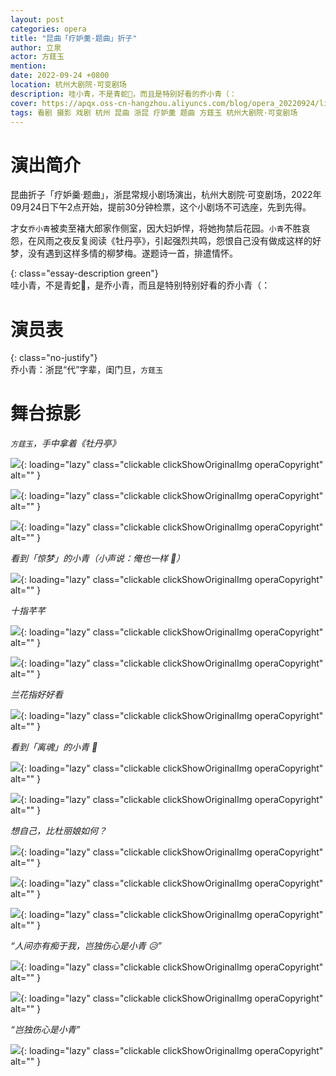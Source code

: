 ```yaml
---
layout: post
categories: opera
title: "昆曲「疗妒羹·题曲」折子"
author: 立泉
actor: 方莛玉
mention: 
date: 2022-09-24 +0800
location: 杭州大剧院·可变剧场
description: 哇小青，不是青蛇🐍，而且是特别好看的乔小青（：
cover: https://apqx.oss-cn-hangzhou.aliyuncs.com/blog/opera_20220924/liaodugeng_tiqv/DSC02956_thumb.jpg
tags: 看剧 摄影 戏剧 杭州 昆曲 浙昆 疗妒羹 题曲 方莛玉 杭州大剧院·可变剧场
---
```


# 演出简介

昆曲折子「疗妒羹·题曲」，浙昆常规小剧场演出，杭州大剧院·可变剧场，2022年09月24日下午2点开始，提前30分钟检票，这个小剧场不可选座，先到先得。

才女`乔小青`被卖至褚大郎家作侧室，因大妇妒悍，将她拘禁后花园。`小青`不胜哀怨，在风雨之夜反复阅读《牡丹亭》，引起强烈共鸣，怨恨自己没有做成这样的好梦，没有遇到这样多情的柳梦梅。遂题诗一首，排遣情怀。

{: class="essay-description green"}  
哇小青，不是青蛇🐍，是乔小青，而且是特别特别好看的乔小青（：

# 演员表

{: class="no-justify"}  
乔小青：浙昆“代”字辈，闺门旦，`方莛玉`  

# 舞台掠影

*`方莛玉`，手中拿着《牡丹亭》*

![](https://apqx.oss-cn-hangzhou.aliyuncs.com/blog/opera_20220924/liaodugeng_tiqv/DSC02897_thumb.jpg){: loading="lazy" class="clickable clickShowOriginalImg operaCopyright" alt="" }

![](https://apqx.oss-cn-hangzhou.aliyuncs.com/blog/opera_20220924/liaodugeng_tiqv/DSC02904_thumb.jpg){: loading="lazy" class="clickable clickShowOriginalImg operaCopyright" alt="" }

![](https://apqx.oss-cn-hangzhou.aliyuncs.com/blog/opera_20220924/liaodugeng_tiqv/DSC02909_thumb.jpg){: loading="lazy" class="clickable clickShowOriginalImg operaCopyright" alt="" }

*看到「惊梦」的小青（小声说：俺也一样 🤫）*

![](https://apqx.oss-cn-hangzhou.aliyuncs.com/blog/opera_20220924/liaodugeng_tiqv/DSC02917_thumb.jpg){: loading="lazy" class="clickable clickShowOriginalImg operaCopyright" alt="" }

*十指芊芊*

![](https://apqx.oss-cn-hangzhou.aliyuncs.com/blog/opera_20220924/liaodugeng_tiqv/DSC02946.jpg){: loading="lazy" class="clickable clickShowOriginalImg operaCopyright" alt="" }

![](https://apqx.oss-cn-hangzhou.aliyuncs.com/blog/opera_20220924/liaodugeng_tiqv/DSC02941_thumb.jpg){: loading="lazy" class="clickable clickShowOriginalImg operaCopyright" alt="" }

*兰花指好好看*

![](https://apqx.oss-cn-hangzhou.aliyuncs.com/blog/opera_20220924/liaodugeng_tiqv/DSC02948.jpg){: loading="lazy" class="clickable clickShowOriginalImg operaCopyright" alt="" }

*看到「离魂」的小青 🙁*

![](https://apqx.oss-cn-hangzhou.aliyuncs.com/blog/opera_20220924/liaodugeng_tiqv/DSC02954_thumb.jpg){: loading="lazy" class="clickable clickShowOriginalImg operaCopyright" alt="" }

![](https://apqx.oss-cn-hangzhou.aliyuncs.com/blog/opera_20220924/liaodugeng_tiqv/DSC02955_thumb.jpg){: loading="lazy" class="clickable clickShowOriginalImg operaCopyright" alt="" }

*想自己，比杜丽娘如何？*

![](https://apqx.oss-cn-hangzhou.aliyuncs.com/blog/opera_20220924/liaodugeng_tiqv/DSC02956_thumb.jpg){: loading="lazy" class="clickable clickShowOriginalImg operaCopyright" alt="" }

![](https://apqx.oss-cn-hangzhou.aliyuncs.com/blog/opera_20220924/liaodugeng_tiqv/DSC02962_thumb.jpg){: loading="lazy" class="clickable clickShowOriginalImg operaCopyright" alt="" }

![](https://apqx.oss-cn-hangzhou.aliyuncs.com/blog/opera_20220924/liaodugeng_tiqv/DSC02965_thumb.jpg){: loading="lazy" class="clickable clickShowOriginalImg operaCopyright" alt="" }

*“人间亦有痴于我，岂独伤心是小青 😥”*

![](https://apqx.oss-cn-hangzhou.aliyuncs.com/blog/opera_20220924/liaodugeng_tiqv/DSC03047_thumb.jpg){: loading="lazy" class="clickable clickShowOriginalImg operaCopyright" alt="" }

![](https://apqx.oss-cn-hangzhou.aliyuncs.com/blog/opera_20220924/liaodugeng_tiqv/DSC03052_thumb.jpg){: loading="lazy" class="clickable clickShowOriginalImg operaCopyright" alt="" }

*“岂独伤心是小青”*

![](https://apqx.oss-cn-hangzhou.aliyuncs.com/blog/opera_20220924/liaodugeng_tiqv/DSC03068_thumb.jpg){: loading="lazy" class="clickable clickShowOriginalImg operaCopyright" alt="" }

